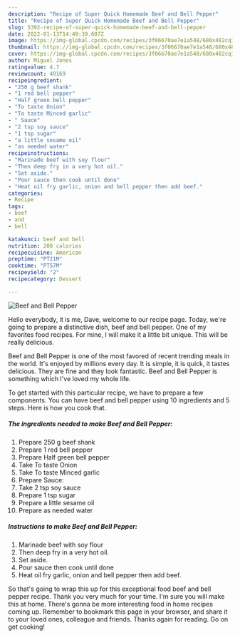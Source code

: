 ```yaml
---
description: "Recipe of Super Quick Homemade Beef and Bell Pepper"
title: "Recipe of Super Quick Homemade Beef and Bell Pepper"
slug: 5392-recipe-of-super-quick-homemade-beef-and-bell-pepper
date: 2022-01-13T14:49:39.607Z
image: https://img-global.cpcdn.com/recipes/3f06670ae7e1a548/680x482cq70/beef-and-bell-pepper-recipe-main-photo.jpg
thumbnail: https://img-global.cpcdn.com/recipes/3f06670ae7e1a548/680x482cq70/beef-and-bell-pepper-recipe-main-photo.jpg
cover: https://img-global.cpcdn.com/recipes/3f06670ae7e1a548/680x482cq70/beef-and-bell-pepper-recipe-main-photo.jpg
author: Miguel Jones
ratingvalue: 4.7
reviewcount: 40169
recipeingredient:
- "250 g beef shank"
- "1 red bell pepper"
- "Half green bell pepper"
- "To taste Onion"
- "To taste Minced garlic"
- " Sauce"
- "2 tsp soy sauce"
- "1 tsp sugar"
- "a little sesame oil"
- "as needed water"
recipeinstructions:
- "Marinade beef with soy flour"
- "Then deep fry in a very hot oil."
- "Set aside."
- "Pour sauce then cook until done"
- "Heat oil fry garlic, onion and bell pepper then add beef."
categories:
- Recipe
tags:
- beef
- and
- bell

katakunci: beef and bell 
nutrition: 208 calories
recipecuisine: American
preptime: "PT21M"
cooktime: "PT57M"
recipeyield: "2"
recipecategory: Dessert

---
```



![Beef and Bell Pepper](https://img-global.cpcdn.com/recipes/3f06670ae7e1a548/680x482cq70/beef-and-bell-pepper-recipe-main-photo.jpg)

Hello everybody, it is me, Dave, welcome to our recipe page. Today, we're going to prepare a distinctive dish, beef and bell pepper. One of my favorites food recipes. For mine, I will make it a little bit unique. This will be really delicious.



Beef and Bell Pepper is one of the most favored of recent trending meals in the world. It's enjoyed by millions every day. It is simple, it is quick, it tastes delicious. They are fine and they look fantastic. Beef and Bell Pepper is something which I've loved my whole life.


To get started with this particular recipe, we have to prepare a few components. You can have beef and bell pepper using 10 ingredients and 5 steps. Here is how you cook that.

<!--inarticleads1-->

##### The ingredients needed to make Beef and Bell Pepper:

1. Prepare 250 g beef shank
1. Prepare 1 red bell pepper
1. Prepare Half green bell pepper
1. Take To taste Onion
1. Take To taste Minced garlic
1. Prepare  Sauce:
1. Take 2 tsp soy sauce
1. Prepare 1 tsp sugar
1. Prepare a little sesame oil
1. Prepare as needed water




<!--inarticleads2-->

##### Instructions to make Beef and Bell Pepper:

1. Marinade beef with soy flour
1. Then deep fry in a very hot oil.
1. Set aside.
1. Pour sauce then cook until done
1. Heat oil fry garlic, onion and bell pepper then add beef.




So that's going to wrap this up for this exceptional food beef and bell pepper recipe. Thank you very much for your time. I'm sure you will make this at home. There's gonna be more interesting food in home recipes coming up. Remember to bookmark this page in your browser, and share it to your loved ones, colleague and friends. Thanks again for reading. Go on get cooking!
